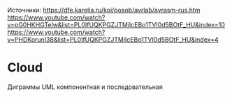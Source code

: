 Источники:
https://dfe.karelia.ru/koi/posob/avrlab/avrasm-rus.htm
https://www.youtube.com/watch?v=pG0HKHGTeIw&list=PL0IfUQKPGZJTMiIcEBo1TVI0d5BOtF_HU&index=10
https://www.youtube.com/watch?v=PHDKorunI38&list=PL0IfUQKPGZJTMiIcEBo1TVI0d5BOtF_HU&index=4




# Cloud
Диграммы UML компонентная и последовательная
